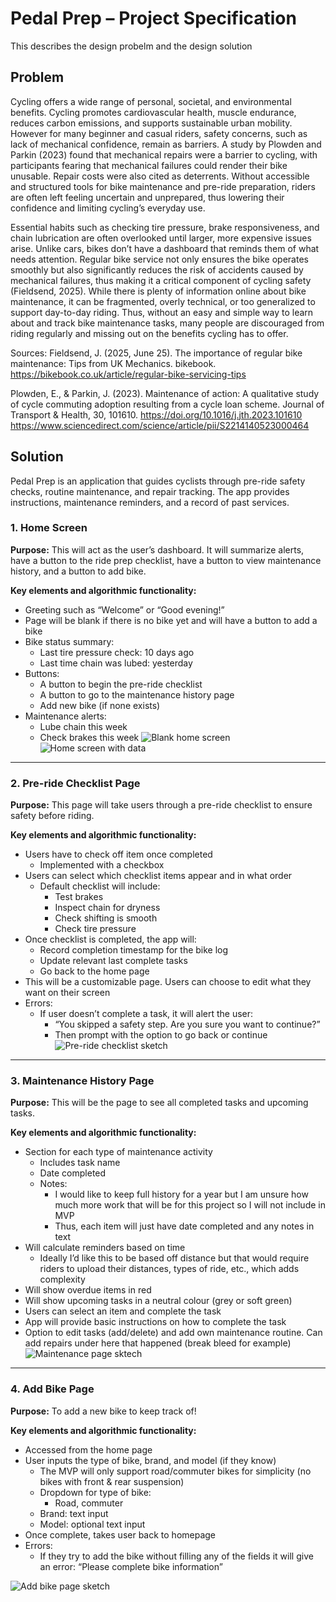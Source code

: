 # Pedal Prep – Project Specification
This describes the design probelm and the design solution

## Problem
Cycling offers a wide range of personal, societal, and environmental benefits. Cycling promotes cardiovascular health, muscle endurance, reduces carbon emissions, and supports sustainable urban mobility. However for many beginner and casual riders, safety concerns, such as lack of mechanical confidence, remain as barriers. A study by Plowden and Parkin (2023) found that mechanical repairs were a barrier to cycling, with participants fearing that mechanical failures could render their bike unusable. Repair costs were also cited as deterrents. Without accessible and structured tools for bike maintenance and pre-ride preparation, riders are often left feeling uncertain and unprepared, thus lowering their confidence and limiting cycling’s everyday use.

Essential habits such as checking tire pressure, brake responsiveness, and chain lubrication are often overlooked until larger, more expensive issues arise. Unlike cars, bikes don’t have a dashboard that reminds them of what needs attention. Regular bike service not only ensures the bike operates smoothly but also significantly reduces the risk of accidents caused by mechanical failures, thus making it a critical component of cycling safety (Fieldsend, 2025). While there is plenty of information online about bike maintenance, it can be fragmented, overly technical, or too generalized to support day-to-day riding. Thus, without an easy and simple way to learn about and track bike maintenance tasks, many people are discouraged from riding regularly and missing out on the benefits cycling has to offer.

Sources:
Fieldsend, J. (2025, June 25). The importance of regular bike maintenance: Tips from UK Mechanics. bikebook. https://bikebook.co.uk/article/regular-bike-servicing-tips

Plowden, E., & Parkin, J. (2023). Maintenance of action: A qualitative study of cycle commuting adoption resulting from a cycle loan scheme. Journal of Transport &amp; Health, 30, 101610. https://doi.org/10.1016/j.jth.2023.101610
https://www.sciencedirect.com/science/article/pii/S2214140523000464


## Solution

Pedal Prep is an application that guides cyclists through pre-ride safety checks, routine maintenance, and repair tracking. The app provides instructions, maintenance reminders, and a record of past services.

### 1. Home Screen
**Purpose:** This will act as the user’s dashboard. It will summarize alerts, have a button to the ride prep checklist, have a button to view maintenance history, and a button to add bike.

**Key elements and algorithmic functionality:**
- Greeting such as “Welcome” or “Good evening!”
- Page will be blank if there is no bike yet and will have a button to add a bike
- Bike status summary:
  - Last tire pressure check: 10 days ago
  - Last time chain was lubed: yesterday
- Buttons:
  - A button to begin the pre-ride checklist
  - A button to go to the maintenance history page
  - Add new bike (if none exists)
- Maintenance alerts:
  - Lube chain this week
  - Check brakes this week
![Blank home screen](images/sketch1_home_screen_blank.png)
![Home screen with data](images/sketch2_home_screen_with_data.png)
---

### 2. Pre-ride Checklist Page
**Purpose:** This page will take users through a pre-ride checklist to ensure safety before riding.

**Key elements and algorithmic functionality:**
- Users have to check off item once completed
  - Implemented with a checkbox
- Users can select which checklist items appear and in what order
  - Default checklist will include:
    - Test brakes
    - Inspect chain for dryness
    - Check shifting is smooth
    - Check tire pressure
- Once checklist is completed, the app will:
  - Record completion timestamp for the bike log
  - Update relevant last complete tasks
  - Go back to the home page
- This will be a customizable page. Users can choose to edit what they want on their screen
- Errors:
  - If user doesn’t complete a task, it will alert the user:
    - “You skipped a safety step. Are you sure you want to continue?”
    - Then prompt with the option to go back or continue
![Pre-ride checklist sketch](images/sketch3_pre_ride_checklist_ex.png)
---

### 3. Maintenance History Page
**Purpose:** This will be the page to see all completed tasks and upcoming tasks.

**Key elements and algorithmic functionality:**
- Section for each type of maintenance activity
  - Includes task name
  - Date completed
  - Notes:
    - I would like to keep full history for a year but I am unsure how much more work that will be for this project so I will not include in MVP
    - Thus, each item will just have date completed and any notes in text
- Will calculate reminders based on time
  - Ideally I’d like this to be based off distance but that would require riders to upload their distances, types of ride, etc., which adds complexity
- Will show overdue items in red
- Will show upcoming tasks in a neutral colour (grey or soft green)
- Users can select an item and complete the task
- App will provide basic instructions on how to complete the task
- Option to edit tasks (add/delete) and add own maintenance routine. Can add repairs under here that happened (break bleed for example)
![Maintenance page sktech](images/sketch4_bike_maintenace_page_ex.png)
---

### 4. Add Bike Page
**Purpose:** To add a new bike to keep track of!

**Key elements and algorithmic functionality:**
- Accessed from the home page
- User inputs the type of bike, brand, and model (if they know)
  - The MVP will only support road/commuter bikes for simplicity (no bikes with front & rear suspension)
  - Dropdown for type of bike:
    - Road, commuter
  - Brand: text input
  - Model: optional text input
- Once complete, takes user back to homepage
- Errors:
  - If they try to add the bike without filling any of the fields it will give an error: “Please complete bike information”

![Add bike page sketch](images/sketch5_add_bike_page_ex.png)
